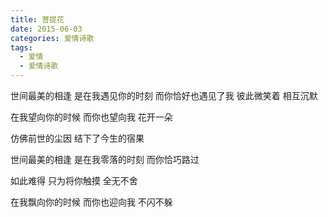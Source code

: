```yaml
---
title: 菩提花
date: 2015-06-03
categories: 爱情诗歌
tags:
  - 爱情
  - 爱情诗歌
---
```


世间最美的相逢
是在我遇见你的时刻
而你恰好也遇见了我
彼此微笑着
相互沉默
<!--more-->
在我望向你的时候
而你也望向我
花开一朵

仿佛前世的尘因
结下了今生的宿果

世间最美的相逢
是在我零落的时刻
而你恰巧路过

如此难得
只为将你触摸
全无不舍

在我飘向你的时候
而你也迎向我
不闪不躲